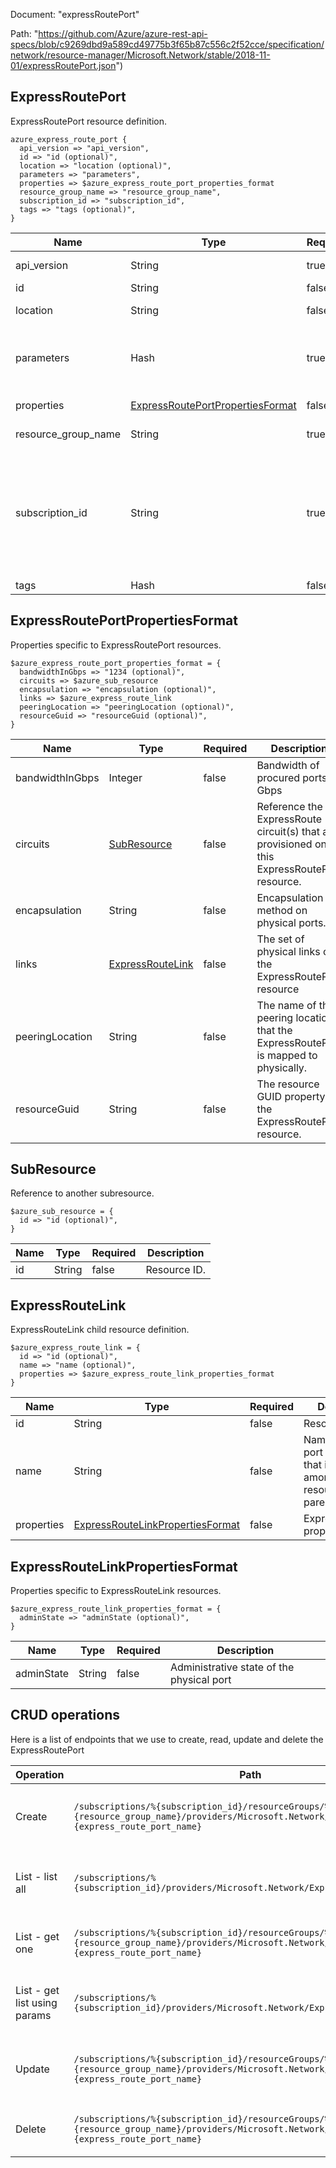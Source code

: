 Document: "expressRoutePort"


Path: "https://github.com/Azure/azure-rest-api-specs/blob/c9269dbd9a589cd49775b3f65b87c556c2f52cce/specification/network/resource-manager/Microsoft.Network/stable/2018-11-01/expressRoutePort.json")

## ExpressRoutePort

ExpressRoutePort resource definition.

```puppet
azure_express_route_port {
  api_version => "api_version",
  id => "id (optional)",
  location => "location (optional)",
  parameters => "parameters",
  properties => $azure_express_route_port_properties_format
  resource_group_name => "resource_group_name",
  subscription_id => "subscription_id",
  tags => "tags (optional)",
}
```

| Name        | Type           | Required       | Description       |
| ------------- | ------------- | ------------- | ------------- |
|api_version | String | true | Client API version. |
|id | String | false | Resource ID. |
|location | String | false | Resource location. |
|parameters | Hash | true | Parameters supplied to the create ExpressRoutePort operation. |
|properties | [ExpressRoutePortPropertiesFormat](#expressrouteportpropertiesformat) | false | ExpressRoutePort properties |
|resource_group_name | String | true | The name of the resource group. |
|subscription_id | String | true | The subscription credentials which uniquely identify the Microsoft Azure subscription. The subscription ID forms part of the URI for every service call. |
|tags | Hash | false | Resource tags. |
        
## ExpressRoutePortPropertiesFormat

Properties specific to ExpressRoutePort resources.

```puppet
$azure_express_route_port_properties_format = {
  bandwidthInGbps => "1234 (optional)",
  circuits => $azure_sub_resource
  encapsulation => "encapsulation (optional)",
  links => $azure_express_route_link
  peeringLocation => "peeringLocation (optional)",
  resourceGuid => "resourceGuid (optional)",
}
```

| Name        | Type           | Required       | Description       |
| ------------- | ------------- | ------------- | ------------- |
|bandwidthInGbps | Integer | false | Bandwidth of procured ports in Gbps |
|circuits | [SubResource](#subresource) | false | Reference the ExpressRoute circuit(s) that are provisioned on this ExpressRoutePort resource. |
|encapsulation | String | false | Encapsulation method on physical ports. |
|links | [ExpressRouteLink](#expressroutelink) | false | The set of physical links of the ExpressRoutePort resource |
|peeringLocation | String | false | The name of the peering location that the ExpressRoutePort is mapped to physically. |
|resourceGuid | String | false | The resource GUID property of the ExpressRoutePort resource. |
        
## SubResource

Reference to another subresource.

```puppet
$azure_sub_resource = {
  id => "id (optional)",
}
```

| Name        | Type           | Required       | Description       |
| ------------- | ------------- | ------------- | ------------- |
|id | String | false | Resource ID. |
        
## ExpressRouteLink

ExpressRouteLink child resource definition.

```puppet
$azure_express_route_link = {
  id => "id (optional)",
  name => "name (optional)",
  properties => $azure_express_route_link_properties_format
}
```

| Name        | Type           | Required       | Description       |
| ------------- | ------------- | ------------- | ------------- |
|id | String | false | Resource ID. |
|name | String | false | Name of child port resource that is unique among child port resources of the parent. |
|properties | [ExpressRouteLinkPropertiesFormat](#expressroutelinkpropertiesformat) | false | ExpressRouteLink properties |
        
## ExpressRouteLinkPropertiesFormat

Properties specific to ExpressRouteLink resources.

```puppet
$azure_express_route_link_properties_format = {
  adminState => "adminState (optional)",
}
```

| Name        | Type           | Required       | Description       |
| ------------- | ------------- | ------------- | ------------- |
|adminState | String | false | Administrative state of the physical port |



## CRUD operations

Here is a list of endpoints that we use to create, read, update and delete the ExpressRoutePort

| Operation | Path | Verb | Description | OperationID |
| ------------- | ------------- | ------------- | ------------- | ------------- |
|Create|`/subscriptions/%{subscription_id}/resourceGroups/%{resource_group_name}/providers/Microsoft.Network/ExpressRoutePorts/%{express_route_port_name}`|Put|Creates or updates the specified ExpressRoutePort resource.|ExpressRoutePorts_CreateOrUpdate|
|List - list all|`/subscriptions/%{subscription_id}/providers/Microsoft.Network/ExpressRoutePorts`|Get|List all the ExpressRoutePort resources in the specified subscription|ExpressRoutePorts_List|
|List - get one|`/subscriptions/%{subscription_id}/resourceGroups/%{resource_group_name}/providers/Microsoft.Network/ExpressRoutePorts/%{express_route_port_name}`|Get|Retrieves the requested ExpressRoutePort resource.|ExpressRoutePorts_Get|
|List - get list using params|`/subscriptions/%{subscription_id}/providers/Microsoft.Network/ExpressRoutePorts`|Get|List all the ExpressRoutePort resources in the specified subscription|ExpressRoutePorts_List|
|Update|`/subscriptions/%{subscription_id}/resourceGroups/%{resource_group_name}/providers/Microsoft.Network/ExpressRoutePorts/%{express_route_port_name}`|Put|Creates or updates the specified ExpressRoutePort resource.|ExpressRoutePorts_CreateOrUpdate|
|Delete|`/subscriptions/%{subscription_id}/resourceGroups/%{resource_group_name}/providers/Microsoft.Network/ExpressRoutePorts/%{express_route_port_name}`|Delete|Deletes the specified ExpressRoutePort resource.|ExpressRoutePorts_Delete|
